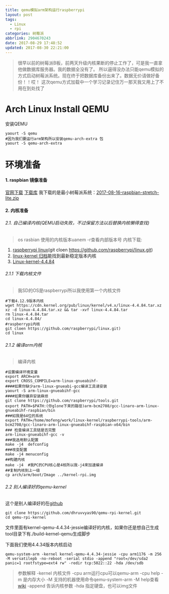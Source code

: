 ```yaml
---
title: qemu模拟arm架构运行raspberrypi
layout: post
tags:
  - Linux
  - rpi
categories: 树莓派
abbrlink: 2904670243
date: 2017-08-29 17:48:52
updated: 2017-08-30 22:21:00
---
```

> 很早以前的树莓派B板，前两天升级内核果断的停止工作了，可是我一直拿他做数据库服务器。我的数据全没有了。
> 所以逼得没办法只能qemu模拟的方式启动树莓派系统。现在终于把数据库备份出来了。数据无价请做好备份！！哎！
> 这次qemu方式加载中一个学习记录记住万一那天我又用上了不用在到处找了

# Arch Linux Install QEMU
安装QEMU
```
yaourt -S qemu
#因为我们要运行arm架构所以安装qemu-arch-extra 包
yaourt -S qemu-arch-extra 
```
# 环境准备
#### 1. raspbian 镜像准备
[官网下载](https://www.raspberrypi.org/downloads/)
[下载库](https://downloads.raspberrypi.org/)
我下载的是最小树莓派系统：[2017-08-16-raspbian-stretch-lite.zip](https://downloads.raspberrypi.org/raspbian_lite/images/raspbian_lite-2017-08-17/2017-08-16-raspbian-stretch-lite.zip)
#### 2. 内核准备
###### 2.1. 自己编译内核(QEMU启动失败，不过保留方法以后替换内核懒得查找)
>os rasbian 使用的内核版本uanem -r查看内部版本号
内核下载:
1. [raspberrypi linux](https://github.com/raspberrypi/linux)(git cloen https://github.com/raspberrypi/linux.git)
2. [linux-kernel 归档](https://www.kernel.org/)能找到最新稳定版本内核
3. [Linux-kernel-4.4.84](https://cdn.kernel.org/pub/linux/kernel/v4.x/linux-4.4.84.tar.xz)

###### 2.1.1 下载内核文件
>我SD的OS是raspberrypi所以我使用第一个内核文件
```
#下载4.12.9版本内核
wget https://cdn.kernel.org/pub/linux/kernel/v4.x/linux-4.4.84.tar.xz
xz -d linux-4.4.84.tar.xz && tar -xvf linux-4.4.84.tar
rm linux-4.4.84.tar
cd linux-4.4.84/
#raspberrypi内核
git cloen https://github.com/raspberrypi/linux.git)
cd linux
```

###### 2.1.2 编译arm内核
>编译内核
```
#设置编译环境变量
export ARCH=arm
export CROSS_COMPILE=arm-linux-gnueabihf-
####如果你缺少arm-linux-gnueabi-gcc编译工具请安装
yaourt -S arm-linux-gnueabihf-gcc
####如果你嫌弃安装麻烦
git clone https://github.com/raspberrypi/tools.git
export PATH=$PATH:(你glone下来的路径)arm-bcm2708/gcc-linaro-arm-linux-gnueabihf-raspbian/bin
###如我是64位的系统
export PATH=/home/mofeng/work/linux-kernel/raspberrypi-tools/arm-bcm2708/gcc-linaro-arm-linux-gnueabihf-raspbian-x64/bin
### 检查编译工具链是否完整
arm-linux-gnueabihf-gcc -v
###我选用默认配置
make -j4  defconfig
###改变配置
make -j4 menuconfig
##构建内核
make -j4  #我PC的CPU核心是4核所以我-j4来加速编译
##复制内核到上一级
cp arch/arm/boot/Image ../kernel-rpi.img
```

###### 2.2 别人编译好的qemu-kernel
这个是别人编译好的在[github](https://github.com/dhruvvyas90/qemu-rpi-kernel)
```
git clone https://github.com/dhruvvyas90/qemu-rpi-kernel.git
cd qemu-rpi-kernel
```
文件里面有kernel-qemu-4.4.34-jessie编译好的内核，如果你还是想自己生成tool目录下有./build-kernel-qemu生成脚步

下面我们使用4.4.34版本内核启动

```
qemu-system-arm -kernel kernel-qemu-4.4.34-jessie -cpu arm1176 -m 256 -M versatilepb -no-reboot -serial stdio -append "root=/dev/sda2 panic=1 rootfstype=ext4 rw" -redir tcp:5022::22 -hda /dev/sdb
```
> 参数解释
> -kernel 内核文件
> -cpu arm运行cpu可以qemu-arm -cpu help
> -m 是内存大小
> -M 支持的机器使用命令qemu-system-arm -M help查看 [wiki](https://wiki.qemu.org/index.php/Documentation/Platforms/ARM)
> -append 告诉内核参数
> -hda 指定硬盘，也可以img文件

